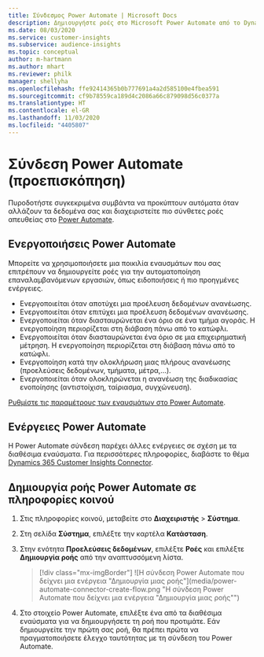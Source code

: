 ```yaml
---
title: Σύνδεσμος Power Automate | Microsoft Docs
description: Δημιουργήστε ροές στο Microsoft Power Automate από το Dynamics 365 Customer Insights.
ms.date: 08/03/2020
ms.service: customer-insights
ms.subservice: audience-insights
ms.topic: conceptual
author: m-hartmann
ms.author: mhart
ms.reviewer: philk
manager: shellyha
ms.openlocfilehash: ffe92414365b0b777691a4a2d585100e4fbea591
ms.sourcegitcommit: cf9b78559ca189d4c2086a66c879098d56c0377a
ms.translationtype: HT
ms.contentlocale: el-GR
ms.lasthandoff: 11/03/2020
ms.locfileid: "4405807"
---
```

# <a name="power-automate-connector-preview"></a>Σύνδεση Power Automate (προεπισκόπηση)

Πυροδοτήστε συγκεκριμένα συμβάντα να προκύπτουν αυτόματα όταν αλλάζουν τα δεδομένα σας και διαχειριστείτε πιο σύνθετες ροές απευθείας στο [Power Automate](https://flow.microsoft.com/).

## <a name="power-automate-triggers"></a>Ενεργοποιήσεις Power Automate

Μπορείτε να χρησιμοποιήσετε μια ποικιλία εναυσμάτων που σας επιτρέπουν να δημιουργείτε ροές για την αυτοματοποίηση επαναλαμβανόμενων εργασιών, όπως ειδοποιήσεις ή πιο προηγμένες ενέργειες. 

- Ενεργοποιείται όταν αποτύχει μια προέλευση δεδομένων ανανέωσης. 
- Ενεργοποιείται όταν επιτύχει μια προέλευση δεδομένων ανανέωσης.
- Ενεργοποιείται όταν διασταυρώνεται ένα όριο σε ένα τμήμα αγοράς. Η ενεργοποίηση περιορίζεται στη διάβαση πάνω από το κατώφλι.
- Ενεργοποιείται όταν διασταυρώνεται ένα όριο σε μια επιχειρηματική μέτρηση. Η ενεργοποίηση περιορίζεται στη διάβαση πάνω από το κατώφλι.
- Ενεργοποίηση κατά την ολοκλήρωση μιας πλήρους ανανέωσης (προελεύσεις δεδομένων, τμήματα, μέτρα,...).
- Ενεργοποιείται όταν ολοκληρώνεται η ανανέωση της διαδικασίας ενοποίησης (αντιστοίχιση, ταίριασμα, συγχώνευση).

[Ρυθμίστε τις παραμέτρους των εναυσμάτων στο Power Automate](https://flow.microsoft.com/connectors/shared_customerinsights/dynamics-365-customer-insights-connector/).

## <a name="power-automate-actions"></a>Ενέργειες Power Automate
Η Power Automate σύνδεση παρέχει άλλες ενέργειες σε σχέση με τα διαθέσιμα εναύσματα. Για περισσότερες πληροφορίες, διαβάστε το θέμα [Dynamics 365 Customer Insights Connector](https://docs.microsoft.com/connectors/customerinsights/).

## <a name="create-a-power-automate-flow-in-audience-insights"></a>Δημιουργία ροής Power Automate σε πληροφορίες κοινού

1. Στις πληροφορίες κοινού, μεταβείτε στο **Διαχειριστής** > **Σύστημα**.

1. Στη σελίδα **Σύστημα**, επιλέξτε την καρτέλα **Κατάσταση**.

1. Στην ενότητα **Προελεύσεις δεδομένων**, επιλέξτε **Ροές** και επιλέξτε **Δημιουργία ροής** από την αναπτυσσόμενη λίστα.
   > [!div class="mx-imgBorder"]
   > ![Η σύνδεση Power Automate που δείχνει μια ενέργεια "Δημιουργία μιας ροής"](media/power-automate-connector-create-flow.png "Η σύνδεση Power Automate που δείχνει μια ενέργεια "Δημιουργία μιας ροής"")

1. Στο στοιχείο Power Automate, επιλέξτε ένα από τα διαθέσιμα εναύσματα για να δημιουργήσετε τη ροή που προτιμάτε. Εάν δημιουργείτε την πρώτη σας ροή, θα πρέπει πρώτα να πραγματοποιήσετε έλεγχο ταυτότητας με τη σύνδεση του Power Automate.
